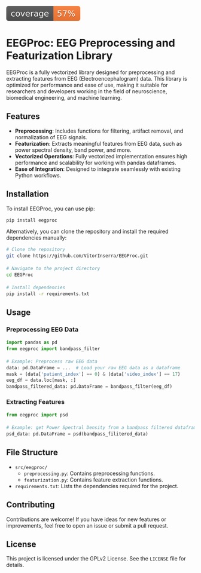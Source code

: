 ![Coverage badge](coverage.svg)

# EEGProc: EEG Preprocessing and Featurization Library

EEGProc is a fully vectorized library designed for preprocessing and extracting features from EEG (Electroencephalogram) data. This library is optimized for performance and ease of use, making it suitable for researchers and developers working in the field of neuroscience, biomedical engineering, and machine learning.

## Features

- **Preprocessing**: Includes functions for filtering, artifact removal, and normalization of EEG signals.
- **Featurization**: Extracts meaningful features from EEG data, such as power spectral density, band power, and more.
- **Vectorized Operations**: Fully vectorized implementation ensures high performance and scalability for working with pandas dataframes.
- **Ease of Integration**: Designed to integrate seamlessly with existing Python workflows.

## Installation

To install EEGProc, you can use pip:

```bash
pip install eegproc
```

Alternatively, you can clone the repository and install the required dependencies manually:

```bash
# Clone the repository
git clone https://github.com/VitorInserra/EEGProc.git

# Navigate to the project directory
cd EEGProc

# Install dependencies
pip install -r requirements.txt
```

## Usage

### Preprocessing EEG Data

```python
import pandas as pd
from eegproc import bandpass_filter

# Example: Preprocess raw EEG data
data: pd.DataFrame = ...  # Load your raw EEG data as a dataframe
mask = (data['patient_index'] == 0) & (data['video_index'] == 17)
eeg_df = data.loc[mask, :]
bandpass_filtered_data: pd.DataFrame = bandpass_filter(eeg_df)
```

### Extracting Features

```python
from eegproc import psd

# Example: get Power Spectral Density from a bandpass filtered dataframe
psd_data: pd.DataFrame = psd(bandpass_filitered_data)
```

## File Structure

- `src/eegproc/`
  - `preprocessing.py`: Contains preprocessing functions.
  - `featurization.py`: Contains feature extraction functions.
- `requirements.txt`: Lists the dependencies required for the project.

## Contributing

Contributions are welcome! If you have ideas for new features or improvements, feel free to open an issue or submit a pull request.

## License

This project is licensed under the GPLv2 License. See the `LICENSE` file for details.
